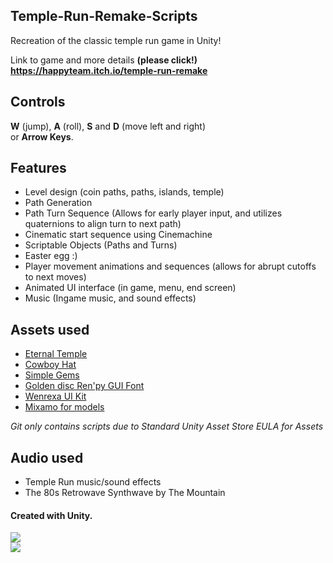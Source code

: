 ## Temple-Run-Remake-Scripts
Recreation of the classic temple run game in Unity!

Link to game and more details <b>(please click!)</b>  
<b>https://happyteam.itch.io/temple-run-remake</b>

## Controls  
<b>W</b> (jump), <b>A</b> (roll), <b>S</b> and <b>D</b> (move left and right)  
or <b>Arrow Keys</b>.

## Features
- Level design (coin paths, paths, islands, temple)
- Path Generation
- Path Turn Sequence (Allows for early player input, and utilizes quaternions to align turn to next path)
- Cinematic start sequence using Cinemachine
- Scriptable Objects (Paths and Turns)
- Easter egg :)
- Player movement animations and sequences (allows for abrupt cutoffs to next moves)
- Animated UI interface (in game, menu, end screen)
- Music (Ingame music, and sound effects) 
  
## Assets used
- [Eternal Temple](https://assetstore.unity.com/packages/3d/environments/fantasy/eternal-temple-65780)
- [Cowboy Hat](https://assetstore.unity.com/packages/3d/props/clothing/cowboy-hat-1-200835)
- [Simple Gems](https://assetstore.unity.com/packages/3d/props/simple-gems-ultimate-animated-customizable-pack-73764)
- [Golden disc Ren'py GUI Font](https://skolaztika.itch.io/golden-disc-renpy-gui)
- [Wenrexa UI Kit](https://wenrexa.itch.io/ui-different02) 
- [Mixamo for models](https://www.mixamo.com/#/)

<i>Git only contains scripts due to Standard Unity Asset Store EULA for Assets</i>

## Audio used
- Temple Run music/sound effects
- The 80s Retrowave Synthwave by The Mountain

#### Created with Unity.
![](https://media.giphy.com/media/WCiA7JkvtPZYEoCJUa/giphy.gif)  
![](https://media.giphy.com/media/4mMt3Vz7nAa7qt52s4/giphy.gif)

